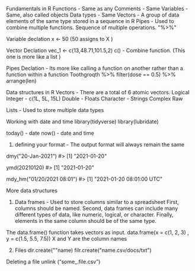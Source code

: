 Fundamentals in R
Functions - Same as any 
Comments - Same 
Variables - Same, also called objects
Data types - Same 
Vectors - A group of data elements of the same type stored in a sequence in R 
Pipes - Used to combine multiple functions. Sequence of multiple operations. "%>%"


Variable declation 
x <- 50 (50 assigns to X )

Vector Declation 
vec_1 <- c(13,48.71,101.5,2)
c() - Combine function. (This one is more like a list )

Pipes Declation - Its more like calling a function on another rather than a function within a function 
Toothgroqth %>% filter(dose == 0.5) %>% arrange(len)


Data structures in R 
Vectors - There are a total of 6 atomic vectors.
Logical 
Integer - c(1L, 5L, 15L)
Double - Floats
Character - Strings
Complex 
Raw

Lists - Used to store multiple data types

Working with date and time
library(tidyverse)
library(lubridate)

today() - date
now() - date and time

1. defining your format - The output format will always remain the same 
   
dmy("20-Jan-2021")
#> [1] "2021-01-20"

ymd(20210120)
#> [1] "2021-01-20"

mdy_hm("01/20/2021 08:01")
#> [1] "2021-01-20 08:01:00 UTC"


More data structures 
1. Data frames - Used to store columns similar to a spreadsheet
First, columns should be named. 
Second, data frames can include many different types of data, like numeric, logical, or character.
Finally, elements in the same column should be of the same type.

The data.frame() function takes vectors as input.
data.frame(x = c(1, 2, 3) , y = c(1.5, 5.5, 7.5))
X and Y are the column names 

2. Files
dir.create(""name)
filr.create("name.csv/docs/txt")

Deleting a file 
unlink (“some_.file.csv”)

